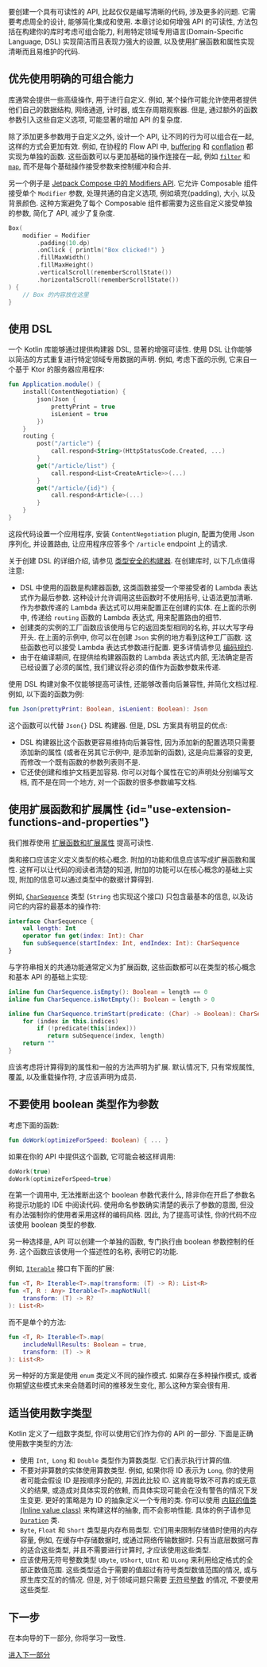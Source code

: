 [//]: # (title: 可读性)

要创建一个具有可读性的 API, 比起仅仅是编写清晰的代码, 涉及更多的问题.
它需要考虑周全的设计, 能够简化集成和使用.
本章讨论如何增强 API 的可读性, 方法包括在构建你的库时考虑可组合能力,
利用特定领域专用语言(Domain-Specific Language, DSL) 实现简洁而且表现力强大的设置,
以及使用扩展函数和属性实现清晰而且易维护的代码.

## 优先使用明确的可组合能力

库通常会提供一些高级操作, 用于进行自定义.
例如, 某个操作可能允许使用者提供他们自己的数据结构, 网络通道, 计时器, 或生存周期观察器.
但是, 通过额外的函数参数引入这些自定义选项, 可能显著的增加 API 的复杂度.

除了添加更多参数用于自定义之外, 设计一个 API, 让不同的行为可以组合在一起, 这样的方式会更加有效.
例如, 在协程的 Flow API 中, [buffering](flow.md#buffering) 和 [conflation](flow.md#conflation) 都实现为单独的函数.
这些函数可以与更加基础的操作连接在一起, 例如 [`filter`](https://kotlinlang.org/api/kotlinx.coroutines/kotlinx-coroutines-core/kotlinx.coroutines.flow/filter.html) 和 [`map`](https://kotlinlang.org/api/kotlinx.coroutines/kotlinx-coroutines-core/kotlinx.coroutines.flow/map.html),
而不是每个基础操作接受参数来控制缓冲和合并.

另一个例子是 [Jetpack Compose 中的 Modifiers API](https://developer.android.com/develop/ui/compose/modifiers).
它允许 Composable 组件接受单个 `Modifier` 参数, 处理共通的自定义选项, 例如填充(padding), 大小, 以及背景颜色.
这种方案避免了每个 Composable 组件都需要为这些自定义接受单独的参数, 简化了 API, 减少了复杂度.

```kotlin
Box(
    modifier = Modifier
        .padding(10.dp)
        .onClick { println("Box clicked!") }
        .fillMaxWidth()
        .fillMaxHeight()
        .verticalScroll(rememberScrollState())
        .horizontalScroll(rememberScrollState())
) {
    // Box 的内容放在这里
}
```

## 使用 DSL

一个 Kotlin 库能够通过提供构建器 DSL, 显著的增强可读性.
使用 DSL 让你能够 以简洁的方式重复进行特定领域专用数据的声明.
例如, 考虑下面的示例, 它来自一个基于 Ktor 的服务器应用程序:

```kotlin
fun Application.module() {
    install(ContentNegotiation) {
        json(Json {
            prettyPrint = true
            isLenient = true
        })
    }
    routing {
        post("/article") {
            call.respond<String>(HttpStatusCode.Created, ...)
        }
        get("/article/list") {
            call.respond<List<CreateArticle>>(...)
        }
        get("/article/{id}") {
            call.respond<Article>(...)
        }
    }
}
```

这段代码设置一个应用程序, 安装 `ContentNegotiation` plugin, 配置为使用 Json 序列化,
并设置路由, 让应用程序应答多个 `/article` endpoint 上的请求.

关于创建 DSL 的详细介绍, 请参见 [类型安全的构建器](type-safe-builders.md).
在创建库时, 以下几点值得注意:

* DSL 中使用的函数是构建器函数, 这类函数接受一个带接受者的 Lambda 表达式作为最后参数.
  这种设计允许调用这些函数时不使用括号, 让语法更加清晰.
  作为参数传递的 Lambda 表达式可以用来配置正在创建的实体.
  在上面的示例中, 传递给 `routing` 函数的 Lambda 表达式, 用来配置路由的细节.
* 创建类的实例的工厂函数应该使用与它的返回类型相同的名称, 并以大写字母开头.
  在上面的示例中, 你可以在创建 `Json` 实例的地方看到这种工厂函数.
  这些函数也可以接受 Lambda 表达式参数进行配置.
  更多详情请参见 [编码规约](coding-conventions.md#function-names).
* 由于在编译期间, 在提供给构建器函数的 Lambda 表达式内部, 无法确定是否已经设置了必须的属性,
  我们建议将必须的值作为函数参数来传递.

使用 DSL 构建对象不仅能够提高可读性, 还能够改善向后兼容性, 并简化文档过程.
例如, 以下面的函数为例:

```kotlin
fun Json(prettyPrint: Boolean, isLenient: Boolean): Json
```

这个函数可以代替 `Json{}` DSL 构建器. 但是, DSL 方案具有明显的优点:

* DSL 构建器比这个函数更容易维持向后兼容性, 因为添加新的配置选项只需要添加新的属性 (或者在另其它示例中, 是添加新的函数),
  这是向后兼容的变更, 而修改一个既有函数的参数列表则不是.
* 它还使创建和维护文档更加容易.
  你可以对每个属性在它的声明处分别编写文档, 而不是在同一个地方, 对一个函数的很多参数编写文档.

## 使用扩展函数和扩展属性 {id="use-extension-functions-and-properties"}

我们推荐使用 [扩展函数和扩展属性](extensions.md) 提高可读性.

类和接口应该定义定义类型的核心概念.
附加的功能和信息应该写成扩展函数和属性.
这样可以让代码的阅读者清楚的知道, 附加的功能可以在核心概念的基础上实现, 附加的信息可以通过类型中的数据计算得到.

例如, [`CharSequence`](https://kotlinlang.org/api/latest/jvm/stdlib/kotlin/-char-sequence/) 类型 (`String` 也实现这个接口) 只包含最基本的信息, 以及访问它的内容的最基本的操作符:

```kotlin
interface CharSequence {
    val length: Int
    operator fun get(index: Int): Char
    fun subSequence(startIndex: Int, endIndex: Int): CharSequence
}
```

与字符串相关的共通功能通常定义为扩展函数, 这些函数都可以在类型的核心概念和基本 API 的基础上实现:

```kotlin
inline fun CharSequence.isEmpty(): Boolean = length == 0
inline fun CharSequence.isNotEmpty(): Boolean = length > 0

inline fun CharSequence.trimStart(predicate: (Char) -> Boolean): CharSequence {
    for (index in this.indices)
        if (!predicate(this[index]))
           return subSequence(index, length)
    return ""
}
```

应该考虑将计算得到的属性和一般的方法声明为扩展.
默认情况下, 只有常规属性, 覆盖, 以及重载操作符, 才应该声明为成员.

## 不要使用 boolean 类型作为参数

考虑下面的函数:

```kotlin
fun doWork(optimizeForSpeed: Boolean) { ... }
```

如果在你的 API 中提供这个函数, 它可能会被这样调用:

```kotlin
doWork(true)
doWork(optimizeForSpeed=true)
```

在第一个调用中, 无法推断出这个 boolean 参数代表什么, 除非你在开启了参数名称提示功能的 IDE 中阅读代码.
使用命名参数确实清楚的表示了参数的意图, 但没有办法强制你的使用者采用这样的编码风格.
因此, 为了提高可读性, 你的代码不应该使用 boolean 类型的参数.

另一种选择是, API 可以创建一个单独的函数, 专门执行由 boolean 参数控制的任务.
这个函数应该使用一个描述性的名称, 表明它的功能.

例如, [`Iterable`](https://kotlinlang.org/api/latest/jvm/stdlib/kotlin.collections/-iterable/) 接口有下面的扩展:

```kotlin
fun <T, R> Iterable<T>.map(transform: (T) -> R): List<R>
fun <T, R : Any> Iterable<T>.mapNotNull(
    transform: (T) -> R?
): List<R>
```

而不是单个的方法:

```kotlin
fun <T, R> Iterable<T>.map(
    includeNullResults: Boolean = true, 
    transform: (T) -> R
): List<R>
```

另一种好的方案是使用 `enum` 类定义不同的操作模式.
如果存在多种操作模式, 或者你期望这些模式未来会随着时间的推移发生变化, 那么这种方案会很有用.

## 适当使用数字类型

Kotlin 定义了一组数字类型, 你可以使用它们作为你的 API 的一部分.
下面是正确使用数字类型的方法:

* 使用 `Int`,` Long` 和 `Double` 类型作为算数类型.
  它们表示执行计算的值.
* 不要对非算数的实体使用算数类型.
  例如, 如果你将 ID 表示为 `Long`, 你的使用者可能会假设 ID 是按顺序分配的, 并因此比较 ID.
  这肯能导致不可靠的或无意义的结果, 或造成对具体实现的依赖, 而具体实现可能会在没有警告的情况下发生变更.
  更好的策略是为 ID 的抽象定义一个专用的类.
  你可以使用 [内联的值类(Inline value class)](inline-classes.md) 来构建这样的抽象, 而不会影响性能.
  具体的例子请参见 [`Duration`](https://kotlinlang.org/api/latest/jvm/stdlib/kotlin.time/-duration/) 类.
* `Byte`, `Float` 和 `Short` 类型是内存布局类型.
  它们用来限制存储值时使用的内存容量, 例如, 在缓存中存储数据时, 或通过网络传输数据时.
  只有当底层数据可靠的适合这些类型, 并且不需要进行计算时, 才应该使用这些类型.
* 应该使用无符号整数类型 `UByte`, `UShort`, `UInt` 和 `ULong` 来利用给定格式的全部正数值范围.
  这些类型适合于需要的值超过有符号类型数值范围的情况, 或与原生库交互的的情况.
  但是, 对于领域问题只需要 [无符号整数](unsigned-integer-types.md#non-goals) 的情况, 不要使用这些类型.

## 下一步

在本向导的下一部分, 你将学习一致性.

[进入下一部分](api-guidelines-consistency.md)
